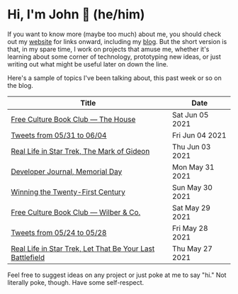 # Hi, I'm John 👋 (he/him)

If you want to know more (maybe too much) about me, you should check out my [website](https://john.colagioia.net/) for links onward, including my [blog](https://john.colagioia.net/blog).  But the short version is that, in my spare time, I work on projects that amuse me, whether it's learning about some corner of technology, prototyping new ideas, or just writing out what might be useful later on down the line.

Here's a sample of topics I've been talking about, this past week or so on the blog.

|Title|Date|
|-----|-------|
|[Free Culture Book Club — The House](https://john.colagioia.net/blog/2021/06/05/house.html)|Sat Jun 05 2021|
|[Tweets from 05/31 to 06/04](https://john.colagioia.net/blog/media/2021/06/04/week.html)|Fri Jun 04 2021|
|[Real Life in Star Trek, The Mark of Gideon](https://john.colagioia.net/blog/2021/06/03/gideon.html)|Thu Jun 03 2021|
|[Developer Journal, Memorial Day](https://john.colagioia.net/blog/2021/05/31/memorial.html)|Mon May 31 2021|
|[Winning the Twenty-First Century](https://john.colagioia.net/blog/2021/05/30/winning.html)|Sun May 30 2021|
|[Free Culture Book Club — Wilber &amp; Co.](https://john.colagioia.net/blog/2021/05/29/wilber.html)|Sat May 29 2021|
|[Tweets from 05/24 to 05/28](https://john.colagioia.net/blog/media/2021/05/28/week.html)|Fri May 28 2021|
|[Real Life in Star Trek, Let That Be Your Last Battlefield](https://john.colagioia.net/blog/2021/05/27/battle.html)|Thu May 27 2021|

Feel free to suggest ideas on any project or just poke at me to say "hi." Not literally poke, though. Have some self-respect.
